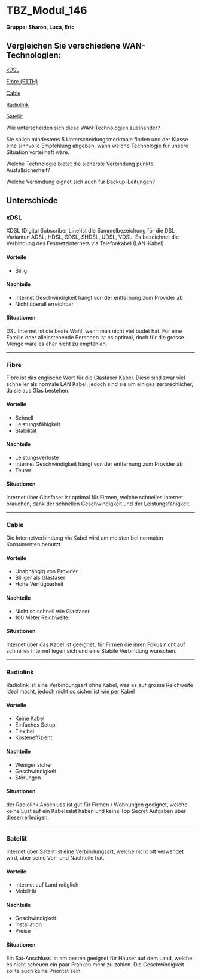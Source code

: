 # TBZ_Modul_146
**Gruppe: Sharon, Luca, Eric**
   
<h2>Vergleichen Sie verschiedene WAN-Technologien:</h2>

[xDSL](#xDSL)

[Fibre (FTTH)](#Fibre)

[Cable](#Cable)

[Radiolink](#Radiolink)

[Satellit](#Satellit)


Wie unterscheiden sich diese WAN-Technologien zueinander?

Sie sollen mindestens 5 Unterscheidungsmerkmale finden und der Klasse eine sinnvolle Empfehlung abgeben, wann welche Technologie für unsere Situation vorteilhaft wäre.

Welche Technologie bietet die sicherste Verbindung punkto Ausfallsicherheit?

Welche Verbindung eignet sich auch für Backup-Leitungen?


<h2>Unterschiede</h2>

<h3>xDSL</h3>

XDSL (Digital Subscriber Line)ist die Sammelbezeichung für die DSL Varianten ADSL, HDSL, SDSL, SHDSL, UDSL, VDSL. Es bezeichnet die Verbindung des Festnetzinternets via Telefonkabel (LAN-Kabel)

<h4>Vorteile</h4>

- Billig

<h4>Nachteile</h4>

- Internet Geschwindigkeit hängt von der entfernung zum Provider ab
- Nicht überall erreichbar

<h4>Situationen</h4>

DSL Internet ist die beste Wahl, wenn man nicht viel budet hat. Für eine Familie oder alleinstehende Personen ist es optimal, doch für die grosse Menge wäre es eher nicht zu empfehlen. 

---

<h3>Fibre</h3>

Fibre ist das englische Wort für die Glasfaser Kabel. Diese sind zwar viel schneller als normale LAN Kabel, jedoch sind sie um einiges zerbrechlicher, da sie aus Glas bestehen.

<h4>Vorteile</h4>

- Schnell
- Leistungsfähigkeit
- Stabilität

<h4>Nachteile</h4>

- Leistungsverluste
- Internet Geschwindigkeit hängt von der entfernung zum Provider ab
- Teurer

<h4>Situationen</h4>

Internet über Glasfaser ist optimal für Firmen, welche schnelles Internet brauchen, dank der schnellen Geschwindigkeit und der Leistungsfähigkeit. 

---

<h3>Cable</h3>

Die Internetverbindung via Kabel wird am meisten bei normalen Konsumenten benutzt

<h4>Vorteile</h4>

- Unabhängig von Provider
- Billiger als Glasfaser
- Hohe Verfügbarkeit

<h4>Nachteile</h4>

- Nicht so schnell wie Glasfaser
- 100 Meter Reichweite

<h4>Situationen</h4>

Internet über das Kabel ist geeignet, für Firmen die ihren Fokus nicht auf schnelles Internet legen sich und eine Stabile Verbindung wünschen.

---

<h3>Radiolink</h3>

Radiolink ist eine Verbindungsart ohne Kabel, was es auf grosse Reichweite ideal macht, jedoch nicht so sicher ist wie per Kabel

<h4>Vorteile</h4>

- Keine Kabel
- Einfaches Setup
- Flexibel
- Kosteneffizient

<h4>Nachteile</h4>

- Weniger sicher
- Geschwindigkeit
- Störungen

<h4>Situationen</h4>

der Radiolink Anschluss ist gut für Firmen / Wohnungen geeignet, welche keine Lust auf ein Kabelsalat haben und keine Top Secret Aufgaben über diesen erledigen.

---

<h3>Satellit</h3>

Internet über Satelit ist eine Verbindungsart, welche nicht oft verwendet wird, aber seine Vor- und Nachteile hat.

<h4>Vorteile</h4>

- Internet auf Land möglich
- Mobilität

<h4>Nachteile</h4>

- Geschwindigkeit
- Installation
- Preise

<h4>Situationen</h4>

Ein Sat-Anschluss ist am besten geeignet für Häuser auf dem Land, welche es nicht scheuen ein paar Franken mehr zu zahlen. Die Geschwindigkeit sollte auch keine Priorität sein.